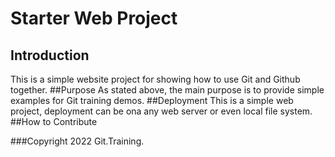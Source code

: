 # Starter Web Project

## Introduction
This is a simple website project for showing how to use Git and Github together.
##Purpose
As stated above, the main purpose is to provide simple examples for Git training demos.
##Deployment
This is a simple web project, deployment can be ona any web server or even local file system.
##How to Contribute

###Copyright
2022 Git.Training.